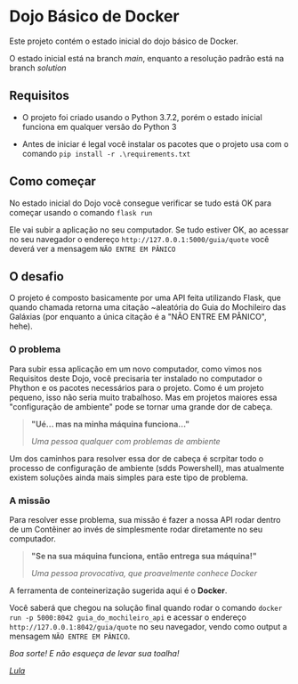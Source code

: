 # Dojo Básico de Docker

Este projeto contém o estado inicial do dojo básico de Docker.

O estado inicial está na branch _main_, enquanto a resolução padrão está na branch _solution_

## Requisitos

- O projeto foi criado usando o Python 3.7.2, porém o estado inicial funciona em qualquer versão do Python 3

- Antes de iniciar é legal você instalar os pacotes que o projeto usa com o comando ```pip install -r .\requirements.txt```

## Como começar

No estado inicial do Dojo você consegue verificar se tudo está OK para começar usando o comando ```flask run```

Ele vai subir a aplicação no seu computador. Se tudo estiver OK, ao acessar no seu navegador o endereço ```http://127.0.0.1:5000/guia/quote``` você deverá ver a mensagem ```NÃO ENTRE EM PÂNICO```

## O desafio

O projeto é composto basicamente por uma API feita utilizando Flask, que quando chamada retorna uma citação ~aleatória do Guia do Mochileiro das Galáxias (por enquanto a única citação é a "NÃO ENTRE EM PÂNICO", hehe).

### O problema

Para subir essa aplicação em um novo computador, como vimos nos Requisitos deste Dojo, você precisaria ter instalado no computador o Phython e os pacotes necessários para o projeto. Como é um projeto pequeno, isso não seria muito trabalhoso. Mas em projetos maiores essa "configuração de ambiente" pode se tornar uma grande dor de cabeça.

> **"Ué... mas na minha máquina funciona..."**
>
> *Uma pessoa qualquer com problemas de ambiente*

Um dos caminhos para resolver essa dor de cabeça é scrpitar todo o processo de configuração de ambiente (sdds Powershell), mas atualmente existem soluções ainda mais simples para este tipo de problema.

### A missão

Para resolver esse problema, sua missão é fazer a nossa API rodar dentro de um Contêiner ao invés de simplesmente rodar diretamente no seu computador.

> **"Se na sua máquina funciona, então entrega sua máquina!"**
>
> *Uma pessoa provocativa, que proavelmente conhece Docker*

A ferramenta de conteinerização sugerida aqui é o **Docker**.

Você saberá que chegou na solução final quando rodar o comando ```docker run -p 5000:8042 guia_do_mochileiro_api``` e acessar o endereço ```http://127.0.0.1:8042/guia/quote``` no seu navegador, vendo como output a mensagem ```NÃO ENTRE EM PÂNICO```.

*Boa sorte! E não esqueça de levar sua toalha!*

*[Lula](https://twitter.com/lulacode)*